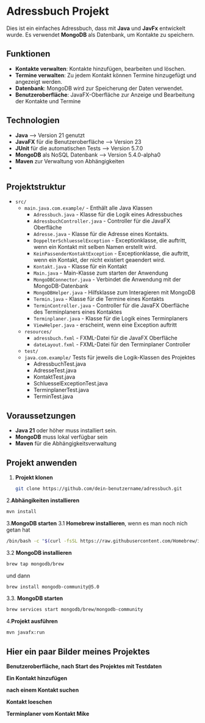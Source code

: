# Adressbuch Projekt

Dies ist ein einfaches Adressbuch, dass mit **Java** und **JavFx** entwickelt wurde. Es verwendet **MongoDB** als Datenbank, um Kontakte zu speichern.

## Funktionen

- **Kontakte verwalten**: Kontakte hinzufügen, bearbeiten und löschen.
- **Termine verwalten**: Zu jedem Kontakt können Termine hinzugefügt und angezeigt werden.
- **Datenbank**: MongoDB wird zur Speicherung der Daten verwendet.
- **Benutzeroberfläche**: JavaFX-Oberfläche zur Anzeige und Bearbeitung der Kontakte und Termine

## Technologien

- **Java** --> Version 21 genutzt
- **JavaFX** für die Benutzeroberfläche --> Version 23
- **JUnit** für die automatischen Tests --> Version 5.7.0
- **MongoDB** als NoSQL Datenbank --> Version 5.4.0-alpha0
- **Maven** zur Verwaltung von Abhängigkeiten
- 

## Projektstruktur

- `src/`
  - `main.java.com.example/` - Enthält alle Java Klassen
    - `Adressbuch.java` - Klasse für die Logik eines Adressbuches
    - `AdressbuchController.java` - Controller für die JavaFX Oberfläche
    - `Adresse.java` - Klasse für die Adresse eines Kontakts.
    - `DoppelterSchluesselException` - Exceptionklasse, die auftritt, wenn ein Kontakt mit selben Namen erstellt wird.
    - `KeinPassenderKontaktException` - Exceptionklasse, die auftritt, wenn ein Kontakt, der nicht existiert geaendert wird.
    - `Kontakt.java` - Klasse für ein Kontakt
    - `Main.java` - Main-Klasse zum starten der Anwendung
    - `MongoDBConnector.java` - Verbindet die Anwendung mit der MongoDB-Datenbank
    - `MongoDBHelper.java` - Hilfsklasse zum Interagieren mit MongoDB
    - `Termin.java` - Klasse für die Termine eines Kontakts
    - `TerminController.java` - Controller für die JavaFX Oberfläche des Terminplaners eines Kontaktes
    - `Terminplaner.java` - Klasse für die Logik eines Terminplaners
    - `ViewHelper.java` - erscheint, wenn eine Exception auftritt
  - `resources/`
    - `adressbuch.fxml` - FXML-Datei für die JavaFX Oberfläche
    - `dateLayout.fxml` - FXML-Datei für den Terminplaner Controller
  - `test/`
  - `java.com.example/` Tests für jeweils die Logik-Klassen des Projektes
      - AdressbuchTest.java
      - AdresseTest.java
      - KontaktTest.java
      - SchluesselExceptionTest.java
      - TerminplanerTest.java
      - TerminTest.java
   
## Voraussetzungen

- **Java 21** oder höher muss installiert sein.
- **MongoDB** muss lokal verfügbar sein
- **Maven** für die Abhängigkeitsverwaltung


## Projekt anwenden

1. **Projekt klonen**
   ```bash
   git clone https://github.com/dein-benutzername/adressbuch.git
   ```

2.**Abhängikeiten installieren**
  ```bash
  mvn install
  ```

3.**MongoDB starten**
3.1 **Homebrew installieren**, wenn es man noch nich getan hat
```bash
/bin/bash -c "$(curl -fsSL https://raw.githubusercontent.com/Homebrew/install/HEAD/install.sh)"
```
3.2 **MongoDB installieren**
```bash
brew tap mongodb/brew
```
und dann

```bash
brew install mongodb-community@5.0
```
3.3. **MongoDB starten**
```bash
brew services start mongodb/brew/mongodb-community
```

4.**Projekt ausführen**
```bash
mvn javafx:run
```

## Hier ein paar Bilder meines Projektes

**Benutzeroberfläche, nach Start des Projektes mit Testdaten**

**Ein Kontakt hinzufügen**

**nach einem Kontakt suchen**

**Kontakt loeschen**

**Terminplaner vom Kontakt Mike**
